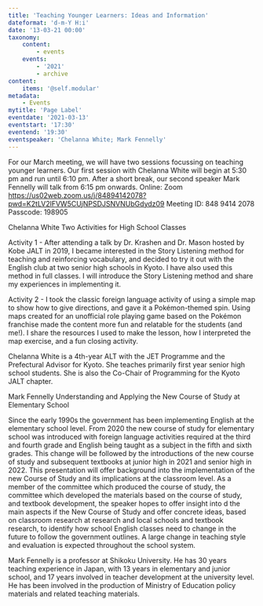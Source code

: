 ```yaml
---
title: 'Teaching Younger Learners: Ideas and Information'
dateformat: 'd-m-Y H:i'
date: '13-03-21 00:00'
taxonomy:
    content:
        - events
    events:
        - '2021'
        - archive
content:
    items: '@self.modular'
metadata:
    - Events
mytitle: 'Page Label'
eventdate: '2021-03-13'
eventstart: '17:30'
eventend: '19:30'
eventspeaker: 'Chelanna White; Mark Fennelly'
---
```


For our March meeting, we will have two sessions focussing on teaching younger learners. Our first session with Chelanna White will begin at 5:30 pm and run until 6:10 pm. After a short break, our second speaker Mark Fennelly will talk from 6:15 pm onwards.
Online: Zoom
https://us02web.zoom.us/j/84894142078?pwd=K2tLV2lFVW5CUjNPSDJSNVNUbGdydz09
Meeting ID: 848 9414 2078
Passcode: 198905

Chelanna White
Two Activities for High School Classes


Activity 1 - After attending a talk by Dr. Krashen and Dr. Mason hosted by Kobe JALT in 2019, I became interested in the Story Listening method for teaching and reinforcing vocabulary, and decided to try it out with the English club at two senior high schools in Kyoto. I have also used this method in full classes. I will introduce the Story Listening method and share my experiences in implementing it.


Activity 2 - I took the classic foreign language activity of using a simple map to show how to give directions, and gave it a Pokémon-themed spin. Using maps created for an unofficial role playing game based on the Pokémon franchise made the content more fun and relatable for the students (and me!). I share the resources I used to make the lesson, how I interpreted the map exercise, and a fun closing activity.


Chelanna White is a 4th-year ALT with the JET Programme and the Prefectural Advisor for Kyoto. She teaches primarily first year senior high school students. She is also the Co-Chair of Programming for the Kyoto JALT chapter.


Mark Fennelly
Understanding and Applying the New Course of Study at Elementary School


Since the early 1990s the government has been implementing English at the elementary school level. From 2020 the new course of study for elementary school was introduced with foreign language activities required at the third and fourth grade and English being taught as a subject in the fifth and sixth grades. This change will be followed by the introductions of the new course of study and subsequent textbooks at junior high in 2021 and senior high in 2022. This presentation will offer background into the implementation of the new Course of Study and its implications at the classroom level. As a member of the committee which produced the course of study, the committee which developed the materials based on the course of study, and textbook development, the speaker hopes to offer insight into d the main aspects if the New Course of Study and offer concrete ideas, based on classroom research at research and local schools and textbook research, to identify how school English classes need to change in the future to follow the government outlines. A large change in teaching style and evaluation is expected throughout the school system.


Mark Fennelly is a professor at Shikoku University. He has 30 years teaching experience in Japan, with 13 years in elementary and junior school, and 17 years involved in teacher development at the university level. He has been involved in the production of Ministry of Education policy materials and related teaching materials.


